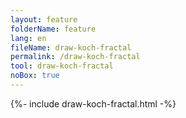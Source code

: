 ```yaml
---
layout: feature
folderName: feature
lang: en
fileName: draw-koch-fractal
permalink: /draw-koch-fractal
tool: draw-koch-fractal
noBox: true
---
```


{%- include draw-koch-fractal.html -%}
